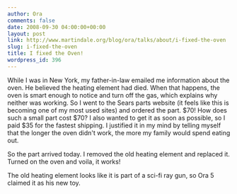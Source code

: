 ```yaml
---
author: Ora
comments: false
date: 2008-09-30 04:00:00+00:00
layout: post
link: http://www.martindale.org/blog/ora/talks/about/i-fixed-the-oven
slug: i-fixed-the-oven
title: I fixed the Oven!
wordpress_id: 396
---
```


While I was in New York, my father-in-law emailed me information about the oven. He believed the heating element had died. When that happens, the oven is smart enough to notice and turn off the gas, which explains why neither was working. So I went to the Sears parts website (it feels like this is becoming one of my most used sites) and ordered the part. $70! How does such a small part cost $70? I also wanted to get it as soon as possible, so I paid $35 for the fastest shipping. I justified it in my mind by telling myself that the longer the oven didn't work, the more my family would spend eating out.  
  
So the part arrived today. I removed the old heating element and replaced it. Turned on the oven and voila, it works!  
  
The old heating element looks like it is part of a sci-fi ray gun, so Ora 5 claimed it as his new toy.
